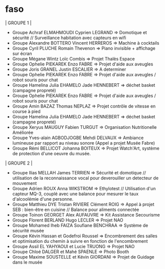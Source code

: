 # faso
| GROUPE 1 |
- Groupe Achraf ELMAHMOUDI Cyprien LEGRAND => Domotique et sécurité // Surveillance habitation avec capteurs en wifi
- Groupe Alexandre BOTTERO Vincent HERREROS => Machine à cocktails
- Groupe Cyril PLUCHE Romain Thevenon => Piano invisible + affichage sur écran
- Groupe Mégane Wintz Loïc Combis => Projet Thalès Espace
- Groupe Ophelie PIEKAREK Enzo FABRE => Projet d'aide aux aveugles
- Groupe Joris GRANEL Justin ESCALIER => A determiner
- Groupe Ophelie PIEKAREK Enzo FABRE => Projet d'aide aux aveugles / robot souris pour chat
- Groupe Hamelina Julia EHAMELO Jade HENNEBERT => déchet basket (campagne propreté)
- Groupe Ophelie PIEKAREK Enzo FABRE => Projet d'aide aux aveugles / robot souris pour chat
- Groupe Amin BAZAZ Thomas NEPLAZ => Projet contrôle de vitesse en course à pied
- Groupe Hamelina Julia EHAMELO Jade HENNEBERT => déchet basket (campagne propreté)
- Groupe Xeryus MAUGUY Fabien TURGUT => Organisation Nutritionelle Améliorée
- Groupe Yves-alain AGBODJOGBE Mehdi DELVAUX => Ambiance lumineuse par rapport au niveau sonore (Appel a projet Musée Fabre)
- Groupe Rémi BELLICOT Johanna BOITEUX => Projet Watch'Art, système de protection d'une oeuvre du musée.

| GROUPE 2 |
- Groupe Ilias MELLAH James TERRIEN => Sécurité et domotique // utilisation de la reconnaissance vocal pour deverouiller un detecteur de mouvement
- Groupe Adrien ROUX Anna WIKSTROM => Ethylotest // Utilisation d'un capteur MQ-3, couplé avec une balance pour mesurer le taux d'alcoolémie d'une personne.
- Groupe Matthieu DYE Tristan RIVIERE Clément ROIG => Appel à projet SEB : bien-être en cuisine // Balance pour aliments connectée 
- Groupe Toinon GEORGET Alex AUFAUVRE => Kit Assistance Secourisme
- Groupe Florent BERLAND Hugo LECLER => Projet NAO
- Groupe Mohamed Iheb FAIZA Soufiane BENCHRAA  => Système de sécurité musée
- Groupe Kévin Hassan et Godefroi Roussel => Encombrement des salles et optimisation du chemin à suivre en fonction de l'encombrement
- Groupe Assil EL YAHYAOUI et Lucie TRUONG => Projet NAO
- Groupe Chloé DALGER et Mahé SPAENLE => Photo Booth 
- Groupe Maxime SOUSTELLE et Kévin GIORDANI => Projet de Guidage dans le musée
